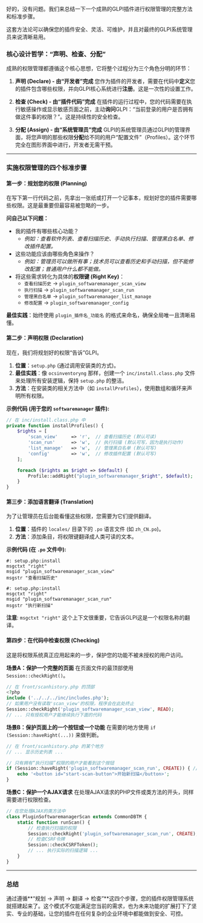 好的，没有问题。我们来总结一下一个成熟的GLPI插件进行权限管理的完整方法和标准步骤。

这套方法论可以确保您的插件安全、灵活、可维护，并且对最终的GLPI系统管理员来说清晰易用。

### 核心设计哲学：“声明、检查、分配”

成熟的权限管理都遵循这个核心思想，它将整个过程分为三个角色分明的环节：

1.  **声明 (Declare) - 由“开发者”完成**
    您作为插件的开发者，需要在代码中**定义**您的插件包含哪些权限，并向GLPI核心系统进行**注册**。这是一次性的设置工作。

2.  **检查 (Check) - 由“插件代码”完成**
    在插件的运行过程中，您的代码需要在执行敏感操作或显示敏感页面之前，主动**询问**GLPI：“当前登录的用户是否拥有做这件事的权限？”。这是持续性的安全检查。

3.  **分配 (Assign) - 由“系统管理员”完成**
    GLPI的系统管理员通过GLPI的管理界面，将您声明的那些权限**分配**给不同的用户“配置文件”（Profiles）。这个环节完全在图形界面中进行，开发者无需干预。

-----

### 实施权限管理的四个标准步骤

#### **第一步：规划您的权限 (Planning)**

在写下第一行代码之前，先拿出一张纸或打开一个记事本，规划好您的插件需要哪些权限。这是最重要但最容易被忽略的一步。

**问自己以下问题：**

  * 我的插件有哪些核心功能？
      * *例如：查看软件列表、查看扫描历史、手动执行扫描、管理黑白名单、修改插件配置。*
  * 这些功能应该由哪些角色来操作？
      * *例如：管理员可以做所有事；技术员可以查看历史和手动扫描，但不能修改配置；普通用户什么都不能做。*
  * 将这些需求转化为具体的**权限键 (Right Key)**：
      * `查看扫描历史` -\> `plugin_softwaremanager_scan_view`
      * `执行扫描` -\> `plugin_softwaremanager_scan_run`
      * `管理黑白名单` -\> `plugin_softwaremanager_list_manage`
      * `修改配置` -\> `plugin_softwaremanager_config`

**最佳实践**：始终使用 `plugin_插件名_功能名` 的格式来命名，确保全局唯一且清晰易懂。

#### **第二步：声明权限 (Declaration)**

现在，我们将规划好的权限“告诉”GLPI。

1.  **位置**：`setup.php` (通过调用安装类的方式)。
2.  **最佳实践**：像 `ocsinventoryng` 那样，创建一个 `inc/install.class.php` 文件来处理所有安装逻辑，保持 `setup.php` 的整洁。
3.  **方法**：在安装类的相关方法中（如 `installProfiles`），使用数组和循环来声明所有权限。

**示例代码 (用于您的 `softwaremanager` 插件):**

```php
// 在 inc/install.class.php 中
private function installProfiles() {
    $rights = [
        'scan_view'     => 'r',  // 查看扫描历史 (默认可读)
        'scan_run'      => 'w',  // 执行扫描 (默认可写，因为是执行动作)
        'list_manage'   => 'w',  // 管理黑白名单 (默认可写)
        'config'        => 'w',  // 修改插件配置 (默认可写)
    ];

    foreach ($rights as $right => $default) {
        Profile::addRight("plugin_softwaremanager_$right", $default);
    }
}
```

#### **第三步：添加语言翻译 (Translation)**

为了让管理员在后台能看懂这些权限，您需要为它们提供翻译。

1.  **位置**：插件的 `locales/` 目录下的 `.po` 语言文件 (如 `zh_CN.po`)。
2.  **方法**：添加条目，将权限键翻译成人类可读的文本。

**示例代码 (在 `.po` 文件中):**

```po
#: setup.php:install
msgctxt "right"
msgid "plugin_softwaremanager_scan_view"
msgstr "查看扫描历史"

#: setup.php:install
msgctxt "right"
msgid "plugin_softwaremanager_scan_run"
msgstr "执行新扫描"
```

**注意**: `msgctxt "right"` 这个上下文很重要，它告诉GLPI这是一个权限名称的翻译。

#### **第四步：在代码中检查权限 (Checking)**

这是将权限系统真正应用起来的一步，保护您的功能不被未授权的用户访问。

**场景A：保护一个完整的页面**
在页面文件的最顶部使用 `Session::checkRight()`。

```php
// 在 front/scanhistory.php 的顶部
<?php
include ('../../../inc/includes.php');
// 如果用户没有读取'scan_view'的权限，程序会在此处终止
Session::checkRight('plugin_softwaremanager_scan_view', READ);
// ... 只有授权用户才能继续执行下面的代码
```

**场景B：保护页面上的一个按钮或一个功能**
在需要的地方使用 `if (Session::haveRight(...))` 来做判断。

```php
// 在 front/scanhistory.php 的某个地方
// ... 显示历史列表 ...

// 只有拥有“执行扫描”权限的用户才能看到这个按钮
if (Session::haveRight('plugin_softwaremanager_scan_run', CREATE)) { // 执行动作通常用CREATE或UPDATE
    echo '<button id="start-scan-button">开始新扫描</button>';
}
```

**场景C：保护一个AJAX请求**
在处理AJAX请求的PHP文件或类方法的开头，同样需要进行权限检查。

```php
// 在您处理AJAX的类方法中
class PluginSoftwaremanagerScan extends CommonDBTM {
    static function runScan() {
        // 检查执行扫描的权限
        Session::checkRight('plugin_softwaremanager_scan_run', CREATE);
        // 检查CSRF令牌
        Session::checkCSRFToken();
        // ... 执行实际的扫描逻辑 ...
    }
}
```

-----

### 总结

通过遵循\*\*“规划 -\> 声明 -\> 翻译 -\> 检查”\*\*这四个步骤，您的插件权限管理系统就搭建起来了。这个模式不仅能满足您当前的需求，也为未来功能的扩展打下了坚实、专业的基础，让您的插件在任何复杂的企业环境中都能做到安全、可控。